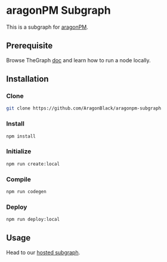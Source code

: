 # aragonPM Subgraph

This is a subgraph for [aragonPM](https://hack.aragon.org/docs/apm.html).

## Prerequisite

Browse TheGraph [doc](https://thegraph.com/docs/) and learn how to run a node locally.

## Installation

### Clone

```bash
git clone https://github.com/AragonBlack/aragonpm-subgraph
```

### Install

```bash
npm install
```

### Initialize

```bash
npm run create:local
```

### Compile

```bash
npm run codegen
```

### Deploy

```bash
npm run deploy:local
```

## Usage

Head to our [hosted subgraph](https://thegraph.com/explorer/subgraph/aragonblack/aragonpm).
